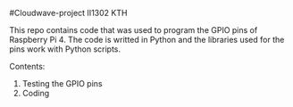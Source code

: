 #Cloudwave-project
II1302
KTH

This repo contains code that was used to program the GPIO pins of Raspberry Pi 4. The code is writted in Python and the libraries used for the pins work with Python scripts. 

Contents:
1. Testing the GPIO pins
2. Coding
